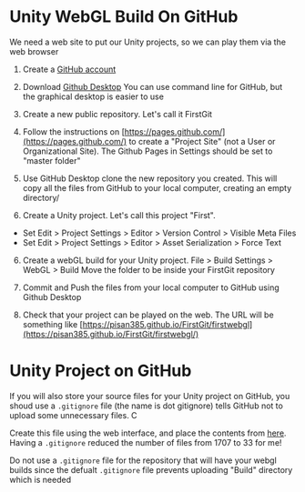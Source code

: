 
# Unity WebGL Build On GitHub

We need a web site to put our Unity projects, so we can play them via the web browser

1. Create a [GitHub account](https://github.com/)

2. Download [Github Desktop](https://desktop.github.com/)
You can use command line for GitHub, but the graphical desktop is easier to use

3. Create a new public repository. Let's call it FirstGit

3. Follow the instructions on [https://pages.github.com/](https://pages.github.com/)
to create a "Project Site" (not a User or Organizational Site). 
The Github Pages in Settings should be set to "master folder"

4. Use GitHub Desktop clone the new repository you created.
This will copy all the files from GitHub to your local computer, creating an empty directory/

5. Create a Unity project. Let's call this project "First".

  - Set Edit > Project Settings > Editor > Version Control > Visible Meta Files
  - Set Edit > Project Settings > Editor > Asset Serialization > Force Text

6. Create a webGL build for your Unity project. File > Build Settings > WebGL > Build 
Move the folder to be inside your FirstGit repository

7. Commit and Push the files from your local computer to GitHub using Github Desktop

8. Check that your project can be played on the web. The URL will be something like [https://pisan385.github.io/FirstGit/firstwebgl](https://pisan385.github.io/FirstGit/firstwebgl/)

# Unity Project on GitHub

If you will also store your source files for your Unity project on GitHub, 
you shoud use a `.gitignore` file (the name is dot gitignore) tells GitHub 
not to upload some unnecessary files. C

Create this file using the web interface, and place the contents
from [here](https://github.com/github/gitignore/blob/master/Unity.gitignore).
Having a `.gitignore` reduced the number of files from 1707 to 33 for me!

Do not use a `.gitignore` file for the repository that will have your webgl 
builds since the defualt `.gitignore` file prevents uploading "Build" directory
which is needed


